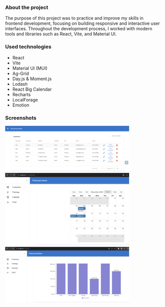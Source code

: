 ### About the project
The purpose of this project was to practice and improve my skills in frontend development, focusing on building responsive and interactive user interfaces. Throughout the development process, I worked with modern tools and libraries such as React, Vite, and Material UI.

### Used technologies
- React
- Vite
- Material UI (MUI)
- Ag-Grid
- Day.js & Moment.js
- Lodash
- React Big Calendar
- Recharts
- LocalForage
- Emotion

### Screenshots

<img src="screenshots/customers.png" alt="Customers view" width="400" height="auto"/>

<img src="screenshots/calendar.png" alt="Calendar view" width="400" height="auto"/>

<img src="screenshots/chart.png" alt="Chart view" width="400" height="auto"/>